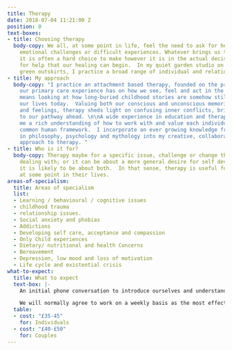 ```yaml
---
title: Therapy
date: 2018-07-04 11:21:00 Z
position: 0
text-boxes:
- title: Choosing therapy
  body-copy: We all, at some point in life, feel the need to ask for help with overwhelming
    emotional challenges or difficult experiences. Whatever brings us to therapy,
    it is often a hard choice to make however it is in the actual decision to ask
    for help that our healing can begin.  In my quiet garden studio on Brighton’s
    green outskirts, I practice a broad range of individual and relationship counselling.
- title: My approach
  body-copy: "I practice an attachment based therapy, founded on the profound impact
    our primary care experience has on how we see, feel and act in the world.  This
    means looking at how long-buried childhood stories are somehow still echoing in
    our lives today.  Valuing both our conscious and unconscious memories, thoughts
    and feelings, therapy sheds light on confusing inner conflicts, bringing clarity
    to our pathway ahead. \n\nA wide experience in education and therapy has given
    me a rich understanding of how to work with and value each individual within our
    common human framework.  I incorporate an ever growing knowledge from my interests
    in philosophy, psychology and mythology into my creative, collaborative and holistic
    approach to therapy. "
- title: Who is it for?
  body-copy: Therapy maybe for a specific issue, challenge or change that you are
    dealing with; or it can be about a more general desire for self development; ultimately
    it is likely to be about both.  In that sense, therapy is useful for everyone
    at some point in their lives.
areas-of-specialism:
  title: Areas of specialism
  list:
  - Learning / behavioural / cognitive issues
  - childhood trauma
  - relationship issues.
  - Social anxiety and phobias
  - Addictions
  - Developing self care, acceptance and compassion
  - Only Child experiences
  - Dietary/ nutritional and health Concerns
  - Bereavement
  - Depression, low mood and loss of motivation
  - Life cycle and existential crisis
what-to-expect:
  title: What to expect
  text-box: |-
    An initial phone conversation to introduce ourselves and understand how I can help.  I offer a half hour assessment, costing £15 to establish whether I am the right counsellor.

    We will normally agree to work on a weekly basis as the most effective schedule.  However each therapeutic relationship is unique and we will agree working patterns accordingly.
  table:
  - cost: "£35-45"
    for: Individuals
  - cost: "£40-£50"
    for: Couples
---
```


